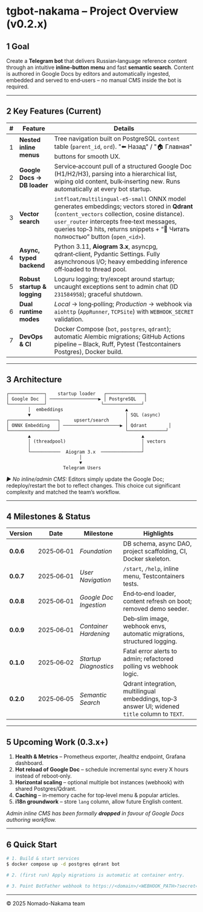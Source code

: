 # tgbot‑nakama – Project Overview (v0.2.x)

## 1  Goal

Create a **Telegram bot** that delivers Russian‑language reference content through an intuitive **inline‑button menu** and fast **semantic search**. Content is authored in Google Docs by editors and automatically ingested, embedded and served to end‑users – no manual CMS inside the bot is required.

---

## 2  Key Features (Current)

| # | Feature                      | Details                                                                                                                                                                                                                                                                         |
| - |------------------------------|---------------------------------------------------------------------------------------------------------------------------------------------------------------------------------------------------------------------------------------------------------------------------------|
| 1 | **Nested inline menus**      | Tree navigation built on PostgreSQL `content` table (`parent_id`, `ord`). "⬅️ Назад" / "🏠 Главная" buttons for smooth UX.                                                                                                                                                      |
| 2 | **Google Docs → DB loader**  | Service‑account pull of a structured Google Doc (H1/H2/H3), parsing into a hierarchical list, wiping old content, bulk‑inserting new. Runs automatically at every bot startup.                                                                                                  |
| 3 | **Vector search**            | `intfloat/multilingual‑e5‑small` ONNX model generates embeddings; vectors stored in **Qdrant** (`content_vectors` collection, cosine distance). `user_router` intercepts free‑text messages, queries top‑3 hits, returns snippets + “📖 Читать полностью” button (`open_<id>`). |
| 4 | **Async, typed backend**     | Python 3.11, **Aiogram 3.x**, asyncpg, qdrant‑client, Pydantic Settings. Fully asynchronous I/O; heavy embedding inference off‑loaded to thread pool.                                                                                                                           |
| 5 | **Robust startup & logging** | Loguru logging; try/except around startup; uncaught exceptions sent to admin chat (ID `231584958`); graceful shutdown.                                                                                                                                                          |
| 6 | **Dual runtime modes**       | *Local* → long‑polling; *Production* → webhook via `aiohttp` (`AppRunner`, `TCPSite`) with `WEBHOOK_SECRET` validation.                                                                                                                                                         |
| 7 | **DevOps & CI**              | Docker Compose (`bot`, `postgres`, `qdrant`); automatic Alembic migrations; GitHub Actions pipeline – Black, Ruff, Pytest (Testcontainers Postgres), Docker build.                                                                                                              |

---

## 3  Architecture

```
┌─────────────┐    startup loader   ┌──────────────┐
│ Google Doc  │ ──────────────────▶ │ PostgreSQL   │
└─────────────┘                    └──────────────┘
        │  embeddings                       ▲
        ▼                                   │ SQL (async)
┌──────────────────┐     upsert/search      │
│ ONNX Embedding   │ ─────────────────────▶ │ Qdrant        │
└──────────────────┘                        └──────────────┘
        ▲                                         ▲
        │ (threadpool)                            │ vectors
        │                                         │
        └───────────  Aiogram 3.x  ───────────────┘
                           │
                           ▼
                     Telegram Users
```

*►  No inline/admin CMS:* Editors simply update the Google Doc; redeploy/restart the bot to reflect changes. This choice cut significant complexity and matched the team’s workflow.

---

## 4  Milestones & Status

| Version   | Date       | Milestone              | Highlights                                                                                      |
| --------- | ---------- |------------------------| ----------------------------------------------------------------------------------------------- |
| **0.0.6** | 2025‑06‑01 | *Foundation*           | DB schema, async DAO, project scaffolding, CI, Docker skeleton.                                 |
| **0.0.7** | 2025‑06‑01 | *User Navigation*      | `/start`, `/help`, inline menu, Testcontainers tests.                                           |
| **0.0.8** | 2025‑06‑01 | *Google Doc Ingestion* | End‑to‑end loader, content refresh on boot; removed demo seeder.                                |
| **0.0.9** | 2025‑06‑01 | *Container Hardening*  | Deb‑slim image, webhook envs, automatic migrations, structured logging.                         |
| **0.1.0** | 2025‑06‑02 | *Startup Diagnostics*  | Fatal error alerts to admin; refactored polling vs webhook logic.                               |
| **0.2.0** | 2025‑06‑05 | *Semantic Search*      | Qdrant integration, multilingual embeddings, top‑3 answer UI; widened `title` column to `TEXT`. |

---

## 5  Upcoming Work (0.3.x+)

1. **Health & Metrics** – Prometheus exporter, /healthz endpoint, Grafana dashboard.
2. **Hot reload of Google Doc** – schedule incremental sync every X hours instead of reboot‑only.
3. **Horizontal scaling** – optional multiple bot instances (webhook) with shared Postgres/Qdrant.
4. **Caching** – in‑memory cache for top‑level menu & popular articles.
5. **i18n groundwork** – store `lang` column, allow future English content.

*Admin inline CMS has been formally **dropped** in favour of Google Docs authoring workflow.*

---

## 6  Quick Start

```bash
# 1. Build & start services
$ docker compose up -d postgres qdrant bot

# 2. (first run) Apply migrations is automatic at container entry.

# 3. Point BotFather webhook to https://<domain>/<WEBHOOK_PATH>?secret=<WEBHOOK_SECRET>
```

---

© 2025 Nomado-Nakama team
